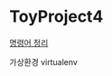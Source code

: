 # ToyProject4

[명령어 정리](https://github.com/ANDONGWOO/ToyProject4/blob/master/%EB%AA%85%EB%A0%B9%EC%96%B4%20%EC%82%AC%EC%9A%A9%EB%B2%95%20%EC%A0%95%EB%A6%AC.md)


가상환경 virtualenv

